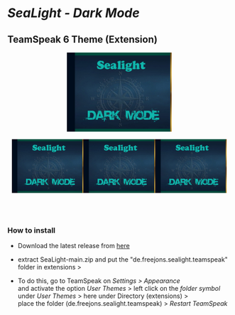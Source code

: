 # ***SeaLight - Dark Mode***
## **TeamSpeak 6 Theme (Extension)**
<div align="center">
<img src="https://github.com/Freejons63/SeaLight/blob/main/de.freejons.sealight.teamspeak/SeaLightThumbnail.png" width="47%" height="47%">

<img src="https://github.com/Freejons63/SeaLight/blob/main/de.freejons.sealight.teamspeak/SeaLightThumbnail.png" width="32%" height="32%"><img src="https://github.com/Freejons63/SeaLight/blob/main/de.freejons.sealight.teamspeak/SeaLightThumbnail.png" width="32%" height="32%"><img src="https://github.com/Freejons63/SeaLight/blob/main/de.freejons.sealight.teamspeak/SeaLightThumbnail.png" width="32%" height="32%">
</div>
<br> <br>  
<h3>How to install</h3>

- Download the latest release from <a href="https://github.com/Freejons63/SeaLight/archive/refs/heads/main.zip">here </a> 
- extract SeaLight-main.zip and put the "de.freejons.sealight.teamspeak" folder in extensions >

- To do this, go to TeamSpeak on <i>Settings > Appearance</i> <br> and activate the option <i>User Themes</i> >  left click on the <i>folder symbol</i> under <i>User Themes</i> >  here under Directory (extensions) > <br> place the folder (de.freejons.sealight.teamspeak) >  <i>Restart TeamSpeak</i>
